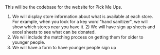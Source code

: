 This will be the codebase for the website for Pick Me Ups.

1) We will display store information about what is available at each store. For example, when you look for a key word "hand sanitizer", we will show which stores near you have it. 2) We will have sign up sheets and excel sheets to see what can be donated. 
3) We will include the matching process on getting them for older to younger people.
4) We will have a form to have younger people sign up 

